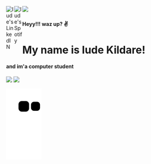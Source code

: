 </a>
  <a href="https://www.linkedin.com/in/iude-meneses-879539200/">
  <img align="left" alt="Iude's LinkedIN" width="22px" src="https://raw.githubusercontent.com/peterthehan/peterthehan/master/assets/linkedin.svg" />
</a>
<a href="https://open.spotify.com/user/iudek">
  <img align="left" alt="Iude's Spotify" width="22px" src="https://raw.githubusercontent.com/peterthehan/peterthehan/master/assets/spotify.svg" />
</a>
<a href = "mailto:ikildarem@gmail.com"><img src="https://img.shields.io/badge/-Gmail-%23333?style=for-the-badge&logo=gmail&logoColor=white" target="_blank">
</a>

<br />

#### Heyy!!! waz up? ✌ 

# My name is Iude Kildare!
#### and im'a computer student


  
  <img height="180em" src="https://github-readme-stats.vercel.app/api?username=IudeK&show_icons=true&theme=dracula&include_all_commits=true&count_private=true"/>
  <img height="182em" src="https://github-readme-stats.vercel.app/api/top-langs/?username=IudeK&layout=compact&langs_count=7&theme=dracula"/>
  


  

  ![Snake animation](https://github.com/rafaballerini/rafaballerini/blob/output/github-contribution-grid-snake.svg)
